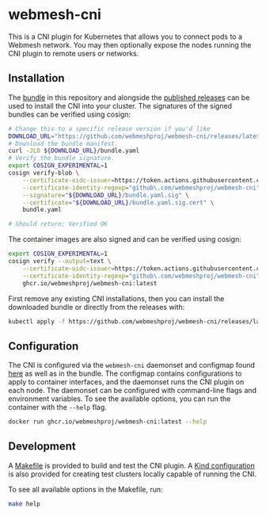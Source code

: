 # webmesh-cni

This is a CNI plugin for Kubernetes that allows you to connect pods to a Webmesh network.
You may then optionally expose the nodes running the CNI plugin to remote users or networks.

## Installation

The [bundle](deploy/bundle.yaml) in this repository and alongside the [published releases](https://github.com/webmeshproj/webmesh-cni/releases) can be used to install the CNI into your cluster.
The signatures of the signed bundles can be verified using cosign:

```bash
# Change this to a specific release version if you'd like
DOWNLOAD_URL="https://github.com/webmeshproj/webmesh-cni/releases/latest/download"
# Download the bundle manifest.
curl -JLO ${DOWNLOAD_URL}/bundle.yaml
# Verify the bundle signature.
export COSIGN_EXPERIMENTAL=1
cosign verify-blob \
    --certificate-oidc-issuer=https://token.actions.githubusercontent.com \
    --certificate-identity-regexp="github\.com/webmeshproj/webmesh-cni" \
    --signature="${DOWNLOAD_URL}/bundle.yaml.sig" \
    --certificate="${DOWNLOAD_URL}/bundle.yaml.sig.cert" \
    bundle.yaml

# Should return: Verified OK
```

The container images are also signed and can be verified using cosign:

```bash
export COSIGN_EXPERIMENTAL=1
cosign verify --output=text \
    --certificate-oidc-issuer=https://token.actions.githubusercontent.com \
    --certificate-identity-regexp="github\.com/webmeshproj/webmesh-cni" \
    ghcr.io/webmeshproj/webmesh-cni:latest
```

First remove any existing CNI installations, then you can install the downloaded bundle or directly from the releases with:

```bash
kubectl apply -f https://github.com/webmeshproj/webmesh-cni/releases/latest/download/bundle.yaml
```

## Configuration

The CNI is configured via the `webmesh-cni` daemonset and configmap found [here](deploy/cni/cni.yaml) as well as in the bundle.
The configmap contains configurations to apply to container interfaces, and the daemonset runs the CNI plugin on each node.
The daemonset can be configured with command-line flags and environment variables.
To see the available options, you can run the container with the `--help` flag.

```bash
docker run ghcr.io/webmeshproj/webmesh-cni:latest --help
```

## Development

A [Makefile](Makefile) is provided to build and test the CNI plugin.
A [Kind configuration](deploy/kindconfig.yaml) is also provided for creating test clusters locally capable of running the CNI.

To see all available options in the Makefile, run:

```bash
make help
```

